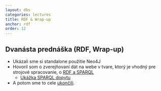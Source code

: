 ```yaml
---
layout: dbs
categories: lectures
title: RDF & Wrap-up
anchor: rdf
order: 12
---
```

## Dvanásta prednáška (RDF, Wrap-up)

* Ukázali sme si standalone použitie Neo4J
* Hovoril som o zverejňovaní dát na webe v tvare, ktorý je vhodný pre strojové spracovanie, o [RDF a SPARQL](/lectures/files/12.01_RDF.pdf)
  * [Ukážka SPARQL dopytu](/lectures/files/12.01_sparql)
* A potom sme to cele [ukončili](/lectures/files/12.02_Wrap-up.pdf).




